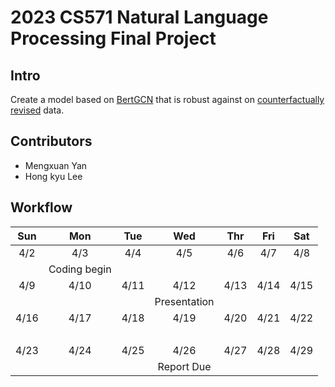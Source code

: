 # 2023 CS571 Natural Language Processing Final Project

## Intro

Create a model based on [BertGCN] that is robust against on [counterfactually revised] data.

## Contributors
* Mengxuan Yan
* Hong kyu Lee

## Workflow  

| Sun | Mon | Tue | Wed | Thr | Fri | Sat |
|:-----:|:-----:|:-----:|:-----:|:-----:|:-----:|:-----:|
| 4/2 | 4/3 | 4/4 | 4/5 | 4/6 | 4/7 | 4/8 |
|     | Coding begin |  |  |  |  |   |
| 4/9 | 4/10| 4/11| 4/12| 4/13| 4/14| 4/15|
|     |     |     | Presentation  |  |  |   |
| 4/16 | 4/17| 4/18| 4/19| 4/20| 4/21| 4/22|
| <br>    |     |     |     |  |  |   |
| 4/23 | 4/24| 4/25| 4/26| 4/27| 4/28| 4/29|
|      |     |     | Report Due  |  |  |   |


[bertGCN]:https://arxiv.org/pdf/2105.05727.pdf
[counterfactually revised]:https://arxiv.org/pdf/1909.12434.pdf
